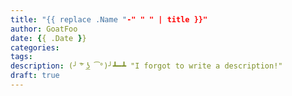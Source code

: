 ```yaml
---
title: "{{ replace .Name "-" " " | title }}"
author: GoatFoo
date: {{ .Date }}
categories:
tags:
description: (╯ ͠° ͟ʖ ͡°)╯┻━┻ "I forgot to write a description!"
draft: true
---
```



